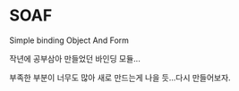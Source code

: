 # SOAF
Simple binding Object And Form

작년에 공부삼아 만들었던 바인딩 모듈...

부족한 부분이 너무도 많아 새로 만드는게 나을 듯...다시 만들어보자.

